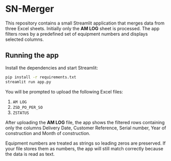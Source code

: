 # SN-Merger

This repository contains a small Streamlit application that merges data from
three Excel sheets. Initially only the **AM LOG** sheet is processed. The app
filters rows by a predefined set of equipment numbers and displays selected
columns.

## Running the app

Install the dependencies and start Streamlit:

```bash
pip install -r requirements.txt
streamlit run app.py
```

You will be prompted to upload the following Excel files:

1. `AM LOG`
2. `ZSD_PO_PER_SO`
3. `ZSTATUS`

After uploading the **AM LOG** file, the app shows the filtered rows containing
only the columns Delivery Date, Customer Reference, Serial number, Year of
construction and Month of construction.

Equipment numbers are treated as strings so leading zeros are preserved. If your
file stores them as numbers, the app will still match correctly because the data
is read as text.
